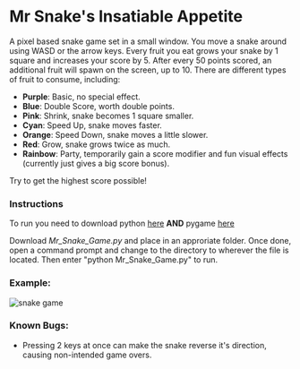 # Mr Snake's Insatiable Appetite
A pixel based snake game set in a small window. You move a snake around using WASD or the arrow keys. Every fruit you eat grows your snake by 1 square and increases your score by 5.
After every 50 points scored, an additional fruit will spawn on the screen, up to 10. There are different types of fruit to consume, including:
- __Purple__: Basic, no special effect.
- __Blue__: Double Score, worth double points.
- __Pink__: Shrink, snake becomes 1 square smaller.
- __Cyan__: Speed Up, snake moves faster.
- __Orange__: Speed Down, snake moves a little slower.
- __Red__: Grow, snake grows twice as much.
- __Rainbow__: Party, temporarily gain a score modifier and fun visual effects (currently just gives a big score bonus).
  
Try to get the highest score possible!

### Instructions
To run you need to download python [here](https://www.python.org/downloads)
__AND__ pygame [here](https://www.pygame.org/wiki/GettingStarted)

Download _Mr_Snake_Game.py_ and place in an approriate folder. Once done, open a command prompt and change to the directory to wherever the file is located. Then enter "python Mr_Snake_Game.py" to run.

### Example:
![snake game](https://github.com/user-attachments/assets/2a807b19-7809-418e-a46e-40299cf93799)

### Known Bugs:
- Pressing 2 keys at once can make the snake reverse it's direction, causing non-intended game overs.

